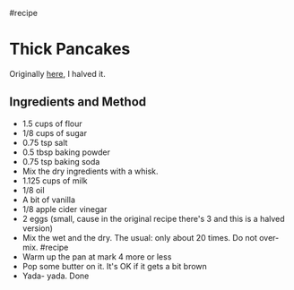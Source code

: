 #recipe
# Thick Pancakes

Originally [here](https://www.youtube.com/watch?v=vkcHmpKxFwg), I halved it.

## Ingredients and Method

- 1.5 cups of flour
- 1/8 cups of sugar
- 0.75 tsp salt
- 0.5 tbsp baking powder
- 0.75 tsp baking soda
- Mix the dry ingredients with a whisk.
- 1.125 cups of milk
- 1/8 oil
- A bit of vanilla
- 1/8 apple cider vinegar
- 2 eggs (small, cause in the original recipe there's 3 and this is a halved version)
- Mix the wet and the dry. The usual: only about 20 times. Do not over-mix. #recipe 
- Warm up the pan at mark 4 more or less
- Pop some butter on it. It's OK if it gets a bit brown
- Yada- yada. Done